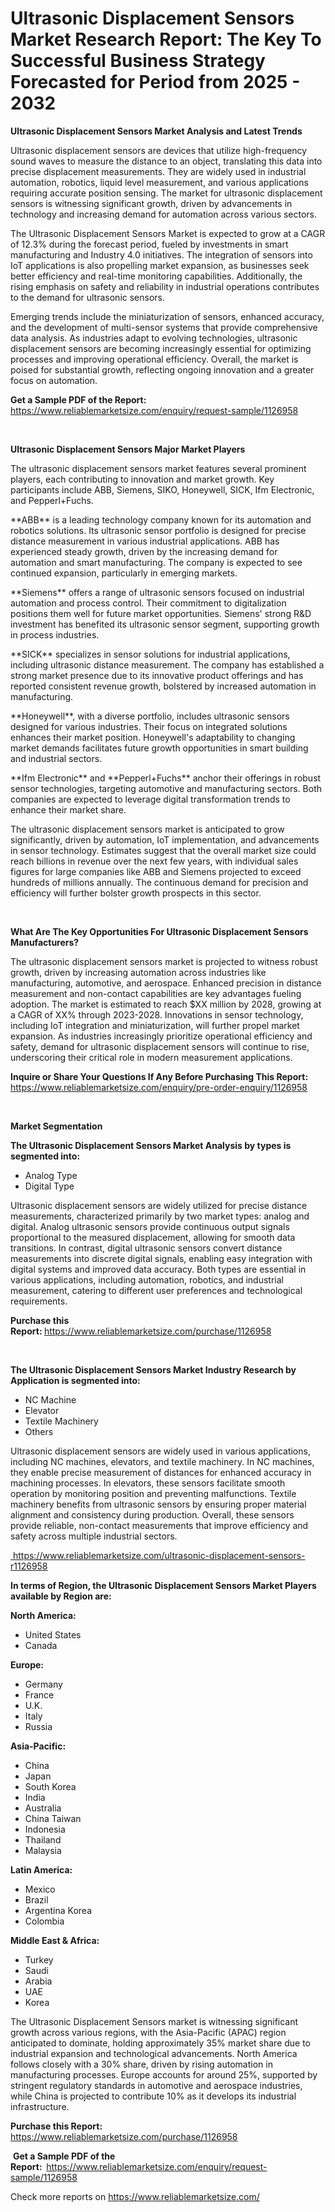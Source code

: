 <p><h1>Ultrasonic Displacement Sensors Market Research Report: The Key To Successful Business Strategy Forecasted for Period from 2025 - 2032</h1></p><p><strong>Ultrasonic Displacement Sensors Market Analysis and Latest Trends</strong></p>
<p><p>Ultrasonic displacement sensors are devices that utilize high-frequency sound waves to measure the distance to an object, translating this data into precise displacement measurements. They are widely used in industrial automation, robotics, liquid level measurement, and various applications requiring accurate position sensing. The market for ultrasonic displacement sensors is witnessing significant growth, driven by advancements in technology and increasing demand for automation across various sectors. </p><p>The Ultrasonic Displacement Sensors Market is expected to grow at a CAGR of 12.3% during the forecast period, fueled by investments in smart manufacturing and Industry 4.0 initiatives. The integration of sensors into IoT applications is also propelling market expansion, as businesses seek better efficiency and real-time monitoring capabilities. Additionally, the rising emphasis on safety and reliability in industrial operations contributes to the demand for ultrasonic sensors. </p><p>Emerging trends include the miniaturization of sensors, enhanced accuracy, and the development of multi-sensor systems that provide comprehensive data analysis. As industries adapt to evolving technologies, ultrasonic displacement sensors are becoming increasingly essential for optimizing processes and improving operational efficiency. Overall, the market is poised for substantial growth, reflecting ongoing innovation and a greater focus on automation.</p></p>
<p><strong>Get a Sample PDF of the Report:&nbsp;</strong> <a href="https://www.reliablemarketsize.com/enquiry/request-sample/1126958?utm_campaign=2778&utm_medium=2&utm_source=Github&utm_content=ia&utm_term=28022025&utm_id=ultrasonic-displacement-sensors">https://www.reliablemarketsize.com/enquiry/request-sample/1126958</a></p>
<p>&nbsp;</p>
<p><strong>Ultrasonic Displacement Sensors Major Market Players</strong></p>
<p><p>The ultrasonic displacement sensors market features several prominent players, each contributing to innovation and market growth. Key participants include ABB, Siemens, SIKO, Honeywell, SICK, Ifm Electronic, and Pepperl+Fuchs.</p><p>**ABB** is a leading technology company known for its automation and robotics solutions. Its ultrasonic sensor portfolio is designed for precise distance measurement in various industrial applications. ABB has experienced steady growth, driven by the increasing demand for automation and smart manufacturing. The company is expected to see continued expansion, particularly in emerging markets.</p><p>**Siemens** offers a range of ultrasonic sensors focused on industrial automation and process control. Their commitment to digitalization positions them well for future market opportunities. Siemens' strong R&D investment has benefited its ultrasonic sensor segment, supporting growth in process industries.</p><p>**SICK** specializes in sensor solutions for industrial applications, including ultrasonic distance measurement. The company has established a strong market presence due to its innovative product offerings and has reported consistent revenue growth, bolstered by increased automation in manufacturing.</p><p>**Honeywell**, with a diverse portfolio, includes ultrasonic sensors designed for various industries. Their focus on integrated solutions enhances their market position. Honeywell's adaptability to changing market demands facilitates future growth opportunities in smart building and industrial sectors.</p><p>**Ifm Electronic** and **Pepperl+Fuchs** anchor their offerings in robust sensor technologies, targeting automotive and manufacturing sectors. Both companies are expected to leverage digital transformation trends to enhance their market share.</p><p>The ultrasonic displacement sensors market is anticipated to grow significantly, driven by automation, IoT implementation, and advancements in sensor technology. Estimates suggest that the overall market size could reach billions in revenue over the next few years, with individual sales figures for large companies like ABB and Siemens projected to exceed hundreds of millions annually. The continuous demand for precision and efficiency will further bolster growth prospects in this sector.</p></p>
<p>&nbsp;</p>
<p><strong>What Are The Key Opportunities For Ultrasonic Displacement Sensors Manufacturers?</strong></p>
<p><p>The ultrasonic displacement sensors market is projected to witness robust growth, driven by increasing automation across industries like manufacturing, automotive, and aerospace. Enhanced precision in distance measurement and non-contact capabilities are key advantages fueling adoption. The market is estimated to reach $XX million by 2028, growing at a CAGR of XX% through 2023-2028. Innovations in sensor technology, including IoT integration and miniaturization, will further propel market expansion. As industries increasingly prioritize operational efficiency and safety, demand for ultrasonic displacement sensors will continue to rise, underscoring their critical role in modern measurement applications.</p></p>
<p><strong>Inquire or Share Your Questions If Any Before Purchasing This Report:</strong> <a href="https://www.reliablemarketsize.com/enquiry/pre-order-enquiry/1126958?utm_campaign=2778&utm_medium=2&utm_source=Github&utm_content=ia&utm_term=28022025&utm_id=ultrasonic-displacement-sensors">https://www.reliablemarketsize.com/enquiry/pre-order-enquiry/1126958</a></p>
<p>&nbsp;</p>
<p><strong>Market Segmentation</strong></p>
<p><strong>The Ultrasonic Displacement Sensors Market Analysis by types is segmented into:</strong></p>
<p><ul><li>Analog Type</li><li>Digital Type</li></ul></p>
<p><p>Ultrasonic displacement sensors are widely utilized for precise distance measurements, characterized primarily by two market types: analog and digital. Analog ultrasonic sensors provide continuous output signals proportional to the measured displacement, allowing for smooth data transitions. In contrast, digital ultrasonic sensors convert distance measurements into discrete digital signals, enabling easy integration with digital systems and improved data accuracy. Both types are essential in various applications, including automation, robotics, and industrial measurement, catering to different user preferences and technological requirements.</p></p>
<p><strong>Purchase this Report:&nbsp;</strong><a href="https://www.reliablemarketsize.com/purchase/1126958?utm_campaign=2778&utm_medium=2&utm_source=Github&utm_content=ia&utm_term=28022025&utm_id=ultrasonic-displacement-sensors">https://www.reliablemarketsize.com/purchase/1126958</a></p>
<p>&nbsp;</p>
<p><strong>The Ultrasonic Displacement Sensors Market Industry Research by Application is segmented into:</strong></p>
<p><ul><li>NC Machine</li><li>Elevator</li><li>Textile Machinery</li><li>Others</li></ul></p>
<p><p>Ultrasonic displacement sensors are widely used in various applications, including NC machines, elevators, and textile machinery. In NC machines, they enable precise measurement of distances for enhanced accuracy in machining processes. In elevators, these sensors facilitate smooth operation by monitoring position and preventing malfunctions. Textile machinery benefits from ultrasonic sensors by ensuring proper material alignment and consistency during production. Overall, these sensors provide reliable, non-contact measurements that improve efficiency and safety across multiple industrial sectors.</p></p>
<p><a href="https://www.reliablemarketsize.com/ultrasonic-displacement-sensors-r1126958?utm_campaign=2778&utm_medium=2&utm_source=Github&utm_content=ia&utm_term=28022025&utm_id=ultrasonic-displacement-sensors">&nbsp;https://www.reliablemarketsize.com/ultrasonic-displacement-sensors-r1126958</a></p>
<p><strong>In terms of Region, the Ultrasonic Displacement Sensors Market Players available by Region are:</strong></p>
<p>
    <p> <strong> North America: </strong>
        <ul>
            <li>United States</li>
            <li>Canada</li>
        </ul>
        </p> 
    <p> <strong> Europe: </strong>
        <ul>
            <li>Germany</li>
            <li>France</li>
            <li>U.K.</li>
            <li>Italy</li>
            <li>Russia</li>
        </ul>
        </p> 
    <p> <strong> Asia-Pacific: </strong>
        <ul>
            <li>China</li>
            <li>Japan</li>
            <li>South Korea</li>
            <li>India</li>
            <li>Australia</li>
            <li>China Taiwan</li>
            <li>Indonesia</li>
            <li>Thailand</li>
            <li>Malaysia</li>
        </ul>
        </p> 
    <p> <strong> Latin America: </strong>
        <ul>
            <li>Mexico</li>
            <li>Brazil</li>
            <li>Argentina Korea</li>
            <li>Colombia</li>
        </ul>
        </p> 
    <p> <strong> Middle East & Africa: </strong>
        <ul>
            <li>Turkey</li>
            <li>Saudi</li>
            <li>Arabia</li>
            <li>UAE</li>
            <li>Korea</li>
        </ul>
    </p>
    </p>
<p><p>The Ultrasonic Displacement Sensors market is witnessing significant growth across various regions, with the Asia-Pacific (APAC) region anticipated to dominate, holding approximately 35% market share due to industrial expansion and technological advancements. North America follows closely with a 30% share, driven by rising automation in manufacturing processes. Europe accounts for around 25%, supported by stringent regulatory standards in automotive and aerospace industries, while China is projected to contribute 10% as it develops its industrial infrastructure.</p></p>
<p><strong>Purchase this Report: </strong><a href="https://www.reliablemarketsize.com/purchase/1126958?utm_campaign=2778&utm_medium=2&utm_source=Github&utm_content=ia&utm_term=28022025&utm_id=ultrasonic-displacement-sensors">https://www.reliablemarketsize.com/purchase/1126958</a></p>
<p>&nbsp;<strong>Get a Sample PDF of the Report:&nbsp;&nbsp;</strong><a href="https://www.reliablemarketsize.com/enquiry/request-sample/1126958?utm_campaign=2778&utm_medium=2&utm_source=Github&utm_content=ia&utm_term=28022025&utm_id=ultrasonic-displacement-sensors">https://www.reliablemarketsize.com/enquiry/request-sample/1126958</a></p>
<p><strong></strong></p>
<p>Check more reports on <a href="https://www.reliablemarketsize.com/?utm_campaign=2778&utm_medium=2&utm_source=Github&utm_content=ia&utm_term=28022025&utm_id=ultrasonic-displacement-sensors">https://www.reliablemarketsize.com/</a></p>